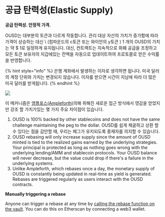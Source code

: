 # 공급 탄력성(Elastic Supply)

**공급 탄력성. 안정적 가격.**

OUSD는 대부분의 토큰과 다르게 작동합니다. 관리 대상 자산의 가치가 증가함에 따라 가격이 상승하는 대신 \ (컴파운드의 c토큰 또는 와이언의 y토큰 \) 1 개의 OUSD의 가치는 약 $ 1로 일정하게 유지됩니다. 대신, 컨트랙트는 지속적으로 화폐 공급을 조정하고 모든 토큰 보유자의 지갑에있는 잔액을 자동으로 업데이트하여 프로토콜로 얻은 수익률을 반영합니다.

{% hint style="info" %}
은행 계좌에서 발생하는 이자로 생각하면 됩니다. 미국 달러의 계정 단위와 가치는 변경되지 않습니다. 이자를 받으면 시간이 지남에 따라 더 많은 미국 달러를 받게됩니다.
{% endhint %}

![](../../.gitbook/assets/ousd_docs_graphics_4.png)

이 메커니즘은 [앰플포스(Ampleforth)](https://www.ampleforth.org/)의해 취해진 새로운 접근 방식에서 영감을 얻었지만 강조 할 가치가있는 몇 가지 주요 차이점이 있습니다.

1. OUSD is 100% backed by other stablecoins and does not have the same challenge maintaining the peg to the dollar. OUSD를 쉽게 채굴하고 상환 할 수 있다는 점을 감안할 때, 우리는 페그가 유지되도록 중재자를 의지할 수 있습니다.
2. OUSD rebasing will only increase supply since the amount of OUSD minted is tied to the realized gains earned by the underlying strategies. Your principal is protected as long as nothing goes wrong with the underlying lending/AMM and stablecoin protocols. Your OUSD balance will never decrease, but the value could drop if there's a failure in the underlying systems.
3. Unlike Ampleforth, which rebases once a day, the monetary supply of OUSD is constantly being updated in real-time as yield is generated. Rebases are triggered regularly as users interact with the OUSD contracts.

**Manually triggering a rebase**

Anyone can trigger a rebase at any time by [calling the rebase function on the vault](https://etherscan.io/address/originvault.eth#writeProxyContract). You can do this on Etherscan by connecting a web3 wallet.

